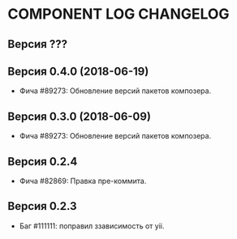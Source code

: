 COMPONENT LOG CHANGELOG
====================


Версия ???
--------------------


Версия 0.4.0 (2018-06-19)
--------------------
 - Фича #89273: Обновление версий пакетов композера.


Версия 0.3.0 (2018-06-09)
--------------------
 - Фича #89273: Обновление версий пакетов композера.


Версия 0.2.4
--------------------
 - Фича #82869: Правка пре-коммита.


Версия 0.2.3
--------------------
 - Баг #111111: поправил ззависимость от yii.

